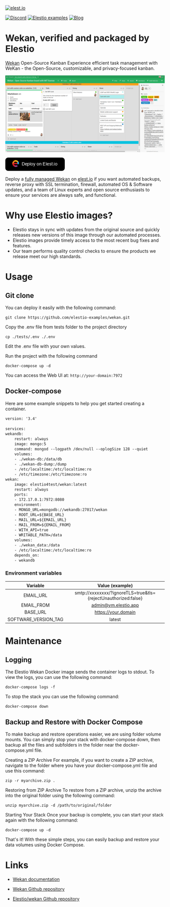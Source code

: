 <a href="https://elest.io">
  <img src="https://elest.io/images/elestio.svg" alt="elest.io" width="150" height="75">
</a>

[![Discord](https://img.shields.io/static/v1.svg?logo=discord&color=f78A38&labelColor=083468&logoColor=ffffff&style=for-the-badge&label=Discord&message=community)](https://discord.gg/4T4JGaMYrD "Get instant assistance and engage in live discussions with both the community and team through our chat feature.")
[![Elestio examples](https://img.shields.io/static/v1.svg?logo=github&color=f78A38&labelColor=083468&logoColor=ffffff&style=for-the-badge&label=github&message=open%20source)](https://github.com/elestio-examples "Access the source code for all our repositories by viewing them.")
[![Blog](https://img.shields.io/static/v1.svg?color=f78A38&labelColor=083468&logoColor=ffffff&style=for-the-badge&label=elest.io&message=Blog)](https://blog.elest.io "Latest news about elestio, open source software, and DevOps techniques.")

# Wekan, verified and packaged by Elestio

[Wekan](https://wekan.github.io/) Open-Source Kanban
Experience efficient task management with WeKan - the Open-Source, customizable, and privacy-focused kanban.

<img src="https://raw.githubusercontent.com/elestio-examples/wekan/main/wekan.png" alt="wekan" width="800">

[![deploy](https://github.com/elestio-examples/wekan/raw/main/deploy-on-elestio.png)](https://dash.elest.io/deploy?source=cicd&social=dockerCompose&url=https://github.com/elestio-examples/wekan)

Deploy a <a target="_blank" href="https://elest.io/open-source/wekan">fully managed Wekan</a> on <a target="_blank" href="https://elest.io/">elest.io</a> if you want automated backups, reverse proxy with SSL termination, firewall, automated OS & Software updates, and a team of Linux experts and open source enthusiasts to ensure your services are always safe, and functional.

# Why use Elestio images?

- Elestio stays in sync with updates from the original source and quickly releases new versions of this image through our automated processes.
- Elestio images provide timely access to the most recent bug fixes and features.
- Our team performs quality control checks to ensure the products we release meet our high standards.

# Usage

## Git clone

You can deploy it easily with the following command:

    git clone https://github.com/elestio-examples/wekan.git

Copy the .env file from tests folder to the project directory

    cp ./tests/.env ./.env

Edit the .env file with your own values.

Run the project with the following command

    docker-compose up -d

You can access the Web UI at: `http://your-domain:7972`

## Docker-compose

Here are some example snippets to help you get started creating a container.

    version: '3.4'

    services:
    wekandb:
        restart: always
        image: mongo:5
        command: mongod --logpath /dev/null --oplogSize 128 --quiet
        volumes:
        - ./wekan-db:/data/db
        - ./wekan-db-dump:/dump
        - /etc/localtime:/etc/localtime:ro
        - /etc/timezone:/etc/timezone:ro
    wekan:
        image: elestio4test/wekan:latest
        restart: always
        ports:
        - 172.17.0.1:7972:8080
        environment:
        - MONGO_URL=mongodb://wekandb:27017/wekan
        - ROOT_URL=${BASE_URL}
        - MAIL_URL=${EMAIL_URL}
        - MAIL_FROM=${EMAIL_FROM}
        - WITH_API=true
        - WRITABLE_PATH=/data
        volumes:
        - ./wekan_data:/data
        - /etc/localtime:/etc/localtime:ro
        depends_on:
        - wekandb

### Environment variables

|       Variable       |                        Value (example)                         |
| :------------------: | :------------------------------------------------------------: |
|      EMAIL_URL       | smtp://xxxxxxxx/?ignoreTLS=true&tls={rejectUnauthorized:false} |
|      EMAIL_FROM      |                      admin@vm.elestio.app                      |
|       BASE_URL       |                      https://your.domain                       |
| SOFTWARE_VERSION_TAG |                             latest                             |

# Maintenance

## Logging

The Elestio Wekan Docker image sends the container logs to stdout. To view the logs, you can use the following command:

    docker-compose logs -f

To stop the stack you can use the following command:

    docker-compose down

## Backup and Restore with Docker Compose

To make backup and restore operations easier, we are using folder volume mounts. You can simply stop your stack with docker-compose down, then backup all the files and subfolders in the folder near the docker-compose.yml file.

Creating a ZIP Archive
For example, if you want to create a ZIP archive, navigate to the folder where you have your docker-compose.yml file and use this command:

    zip -r myarchive.zip .

Restoring from ZIP Archive
To restore from a ZIP archive, unzip the archive into the original folder using the following command:

    unzip myarchive.zip -d /path/to/original/folder

Starting Your Stack
Once your backup is complete, you can start your stack again with the following command:

    docker-compose up -d

That's it! With these simple steps, you can easily backup and restore your data volumes using Docker Compose.

# Links

- <a target="_blank" href="https://github.com/wekan/wekan/wiki">Wekan documentation</a>

- <a target="_blank" href="https://github.com/wekan/wekan">Wekan Github repository</a>

- <a target="_blank" href="https://github.com/elestio-examples/wekan">Elestio/wekan Github repository</a>
